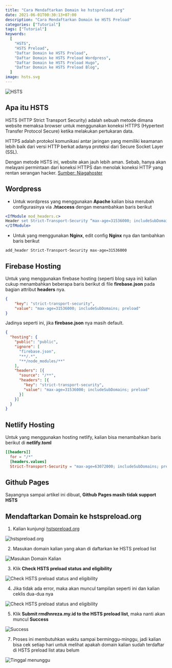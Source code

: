 ```yaml
---
title: "Cara Mendaftarkan Domain ke hstspreload.org"
date: 2021-06-01T00:30:13+07:00
description: "Cara Mendaftarkan Domain ke HSTS Preload"
categories: ["Tutorial"]
tags: ["Tutorial"]
keywords:
  [
    "HSTS",
    "HSTS Preload",
    "Daftar Domain ke HSTS Preload",
    "Daftar Domain ke HSTS Preload Wordpress",
    "Daftar Domain ke HSTS Preload Hugo",
    "Daftar Domain ke HSTS Preload Blog",
  ]
image: hsts.svg
---
```


![HSTS](1.jpg)

## Apa itu HSTS

HSTS (HTTP Strict Transport Security) adalah sebuah metode dimana website memaksa browser untuk menggunakan koneksi HTTPS (Hypertext Transfer Protocol Secure) ketika melakukan pertukaran data. 

HTTPS adalah protokol komunikasi antar jaringan yang memiliki keamanan lebih baik dari versi HTTP berkat adanya proteksi dari Secure Socket Layer (SSL). 

Dengan metode HSTS ini, website akan jauh lebih aman. Sebab,  hanya akan melayani permintaan dari koneksi HTTPS dan menolak koneksi HTTP yang rentan serangan hacker. [Sumber: Niagahoster](https://www.niagahoster.co.id/blog/hsts-adalah/)

## Wordpress
* Untuk wordpress yang menggunakan **Apache** kalian bisa merubah configurasinya via **.htaccess** dengan menambahkan baris berikut
```apache
<IfModule mod_headers.c>
Header set Strict-Transport-Security “max-age=31536000; includeSubDomains; preload”
</IfModule>
```
* Untuk yang menggunakan **Nginx**, edit config **Nginx** nya dan tambahkan baris berikut
```ngix
add_header Strict-Transport-Security max-age=31536000
```

## Firebase Hosting
Untuk yang menggunakan firebase hosting (seperti blog saya ini) kalian cukup menambahkan beberapa baris berikut di file **firebase.json** pada bagian attribut **headers** nya.
```json
{
    "key": "strict-transport-security",
    "value": "max-age=31536000; includeSubDomains; preload"
}
```

Jadinya seperti ini, jika **firebase.json** nya masih default.

```json
{
  "hosting": {
    "public": "public",
    "ignore": [
      "firebase.json",
      "**/.*",
      "**/node_modules/**"
    ],
    "headers": [{
      "source": "/**",
      "headers": [{
        "key": "strict-transport-security",
        "value": "max-age=31536000; includeSubDomains; preload"
      }]
    }]
  }
}
```

## Netlify Hosting
Untuk yang menggunakan hosting netlify, kalian bisa menambahkan baris berikut di **netlify.toml**
```toml
[[headers]]
  for = "/*"
  [headers.values]
  Strict-Transport-Security = "max-age=63072000; includeSubDomains; preload"
```

## Github Pages
Sayangnya sampai artikel ini dibuat, **Github Pages masih tidak support HSTS**

## Mendaftarkan Domain ke hstspreload.org

1. Kalian kunjungi [hstspreload.org](https://hstspreload.org)

![hstspreload.org](1.jpg)

2. Masukan domain kalian yang akan di daftarkan ke HSTS preload list

![Masukan Domain Kalian](2.jpg)

3. Klik **Check HSTS preload status and eligibility**

![Check HSTS preload status and eligibility](3.jpg)

4. Jika tidak ada error, maka akan muncul tampilan seperti ini dan kalian ceklis dua-dua nya

![Check HSTS preload status and eligibility](4.jpg)

5. Klik **Submit rmdhnreza.my.id to the HSTS preload list**, maka nanti akan muncul **Success**

![Success](5.jpg)

7. Proses ini membutuhkan waktu sampai berminggu-minggu, jadi kalian bisa cek setiap hari untuk melihat apakah domain kalian sudah terdaftar di HSTS preload list atau belum

![Tinggal menunggu](6.jpg)